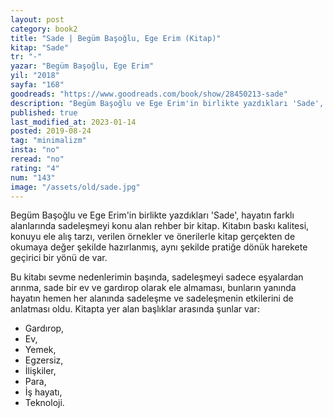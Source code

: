 ```yaml
---
layout: post  
category: book2  
title: "Sade | Begüm Başoğlu, Ege Erim (Kitap)"  
kitap: "Sade"  
tr: "-"  
yazar: "Begüm Başoğlu, Ege Erim"  
yil: "2018"  
sayfa: "168"  
goodreads: "https://www.goodreads.com/book/show/28450213-sade"
description: "Begüm Başoğlu ve Ege Erim'in birlikte yazdıkları 'Sade', hayatın farklı alanlarında sadeleşmeyi konu alan rehber bir kitap."
published: true
last_modified_at: 2023-01-14
posted: 2019-08-24
tag: "minimalizm"
insta: "no"
reread: "no"
rating: "4"
num: "143"
image: "/assets/old/sade.jpg"
---
```


Begüm Başoğlu ve Ege Erim'in birlikte yazdıkları 'Sade', hayatın farklı alanlarında sadeleşmeyi konu alan rehber bir kitap. Kitabın baskı kalitesi, konuyu ele alış tarzı, verilen örnekler ve önerilerle kitap gerçekten de okumaya değer şekilde hazırlanmış, aynı şekilde pratiğe dönük harekete geçirici bir yönü de var.  
  
Bu kitabı sevme nedenlerimin başında, sadeleşmeyi sadece eşyalardan arınma, sade bir ev ve gardırop olarak ele almaması, bunların yanında hayatın hemen her alanında sadeleşme ve sadeleşmenin etkilerini de anlatması oldu. Kitapta yer alan başlıklar arasında şunlar var:  
  
- Gardırop,  
- Ev,  
- Yemek,  
- Egzersiz,  
- İlişkiler,  
- Para,  
- İş hayatı,  
- Teknoloji.  
 
